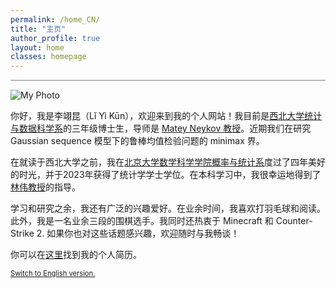 ```yaml
---
permalink: /home_CN/
title: "主页"
author_profile: true
layout: home
classes: homepage
---
```


<hr style="width: 100%; height: 2px; background-color: #b8b8b8; border: none;">

<div class="profile-wrapper">
  <img src="/assets/images/selfie.jpg" alt="My Photo" class="profile-pic">
<p>
你好，我是李翊昆（Lǐ Yì Kūn），欢迎来到我的个人网站！我目前是<a href="https://statistics.northwestern.edu/" class="custom-link-3">西北大学统计与数据科学系</a>的三年级博士生，导师是 <a href="https://mateyneykov.com/" class="custom-link-3">Matey Neykov 教授</a>。近期我们在研究 Gaussian sequence 模型下的鲁棒均值检验问题的 minimax 界。
</p>

<p>
在就读于西北大学之前，我在<a href="https://www.pku.edu.cn/" class="custom-link-3">北京大学</a><a href="https://www.math.pku.edu.cn/" class="custom-link-3">数学科学学院</a><a href="https://www.stat.pku.edu.cn/" class="custom-link-3">概率与统计系</a>度过了四年美好的时光，并于2023年获得了统计学学士学位。在本科学习中，我很幸运地得到了<a href="https://www.math.pku.edu.cn/teachers/linw/" class="custom-link-3">林伟教授</a>的指导。
</p>

<p>
学习和研究之余，我还有广泛的兴趣爱好。在业余时间，我喜欢打羽毛球和阅读。此外，我是一名业余三段的围棋选手。我同时还热衷于 Minecraft 和 Counter-Strike 2. 如果你也对这些话题感兴趣，欢迎随时与我畅谈！
</p>

<p>
你可以在<a href="/assets/pdf/Resume_EN.pdf" class="custom-link-3">这里</a>找到我的个人简历。
</p>

<p style="margin-top: 1em; font-size: 0.8em">
<a href="/" class="custom-link-3">Switch to English version.</a>
</p>
</div>

<!-- <div style="margin-top: 16em;">
  <b>Welcome to my website! The home page is currently under construction but you can explore my blogs by the link at the top of the page.</b>
</div> -->